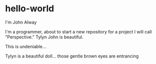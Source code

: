 # hello-world

I'm John Alway 

I'm a programmer, about to start a new repository for a project I will call "Perspective."
Tylyn John is beautiful.

This is undeniable...

Tylyn is a beautiful doll... those gentle brown eyes are entrancing